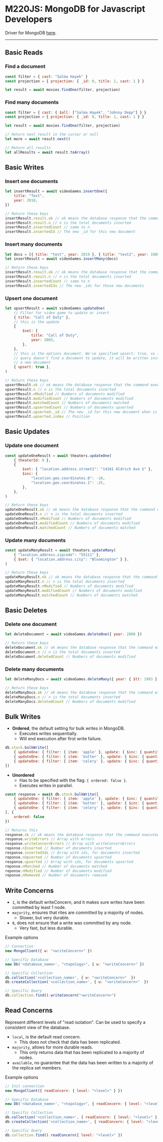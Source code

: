 # M220JS: MongoDB for Javascript Developers

Driver for MongoDB [here][mongodbDriver].

---

## Basic Reads

### Find a document

```js
const filter = { cast: "Salma Hayek" }
const projection = { projection: { _id: 0, title: 1, cast: 1 } }

let result = await movies.findOne(filter, projection)
```

### Find many documents

```js
const filter = { cast: { $all: ["Salma Hayek", "Johnny Depp"] } }
const projection = { projection: { _id: 0, title: 1, cast: 1 } }

let result = await movies.findOne(filter, projection)

// Return next result in the cursor or null
let more = await result.next()

// Return all results
let allResults = await result.toArray()
```

## Basic Writes

### Insert one documents

```js
let insertResult = await videoGames.insertOne({
    title: "Test",
    year: 2018,
})

// Return these keys
insertResult.result.ok // ok means the database response that the command executed correctly, values 1 or 0
insertResult.result.n // n is the total documents inserted
insertResult.insertedCount // same to n
insertResult.insertedId // The new _id for this new document
```

### Insert many documents

```js
let docs = [{ title: "test", year: 2019 }, { title: "test2", year: 1989 }]
let insertResult = await videoGames.insertMany(docs)

// Return these keys
insertResult.result.ok // ok means the database response that the command executed correctly, values 1 or 0
insertResult.result.n // n is the total documents inserted
insertResult.insertedCount // same to n
insertResult.insertedIds // The new _ids for those new documents
```

### Upsert one document

```js
let upsertResult = await videoGames.updateOne(
    // Filter for video game to update or insert
    { title: "Call of Duty" },
    // this is the update
    {
        $set: {
            title: "Call of Duty",
            year: 2003,
        },
    },
    // this is the options document. We've specified upsert: true, so if the
    // query doesn't find a document to update, it will be written instead as
    // a new document
    { upsert: true },
)

// Return these keys
upsertResult.ok // ok means the database response that the command executed correctly, values 1 or 0
upsertResult.n // n is the total documents inserted
upsertResult.nModified // Numbers of documents modified
upsertResult.modifiedCount // Numbers of documents modified
upsertResult.matchedCount // Numbers of documents matched
upsertResult.upsertedCount // Numbers of documents upserted
upsertResult.upserted._id // The new _id for this new document when is insert
upsertResult.upserted.index // Position
```

## Basic Updates

### Update one document

```js
const updateOneResult = await theaters.updateOne(
    { theaterId: 8 },
    {
        $set: { "location.address.street1": "14161 Aldrich Ave S" },
        $inc: {
            "location.geo.coordinates.0": -10,
            "location.geo.coordinates.1": -25,
        },
    },
)

// Return these keys
updateOneResult.ok // ok means the database response that the command executed correctly, values 1 or 0
updateOneResult.n // n is the total documents inserted
updateOneResult.nModified // Numbers of documents modified
updateOneResult.modifiedCount // Numbers of documents modified
updateOneResult.matchedCount // Numbers of documents matched
```

### Update many documents

```js
const updateManyResult = await theaters.updateMany(
    { "location.address.zipcode": "55111" },
    { $set: { "location.address.city": "Bloomington" } },
)

// Return these keys
updateManyResult.ok // ok means the database response that the command executed correctly, values 1 or 0
updateManyResult.n // n is the total documents inserted
updateManyResult.nModified // Numbers of documents modified
updateManyResult.modifiedCount // Numbers of documents modified
updateManyResult.matchedCount // Numbers of documents matched
```

## Basic Deletes

### Delete one document

```js
let deleteDocument = await videoGames.deleteOne({ year: 2008 })

// Return these keys
deleteDocument.ok // ok means the database response that the command executed correctly, values 1 or 0
deleteDocument.n // n is the total documents inserted
deleteDocument.deletedCount // Numbers of documents modified
```

### Delete many documents

```js
let deleteManyDocs = await videoGames.deleteMany({ year: { $lt: 1993 } })

// Return these keys
deleteManyDocs.ok // ok means the database response that the command executed correctly, values 1 or 0
deleteManyDocs.n // n is the total documents inserted
deleteManyDocs.deletedCount // Numbers of documents modified
```

## Bulk Writes

- **Ordered**, the default setting for bulk writes in MongoDB.
    - Executes writes sequentially.
    - Will end execution after first write failure.

```js
db.stock.bulkWrite([
    { updateOne: { filter: { item: 'apple' }, update: { $inc: { quantity: -2 } } } },
    { updateOne: { filter: { item: 'butter' }, update: { $inc: { quantity: -4 } } } },
    { updateOne: { filter: { item: 'celery' }, update: { $inc: { quantity: -1 } } } },
])
```

- **Unordered**
    - Has to be specified with the flag: `{ ordered: false }`.
    - Executes writes in parallel.

```js
const response = await db.stock.bulkWrite([
    { updateOne: { filter: { item: 'apple' }, update: { $inc: { quantity: -2 } } } },
    { updateOne: { filter: { item: 'butter' }, update: { $inc: { quantity: -4 } } } },
    { updateOne: { filter: { item: 'celery' }, update: { $inc: { quantity: -1 } } } },
], {
    ordered: false
})

// Returns this
response.ok // ok means the database response that the command executed correctly, values 1 or 0
response.writeErrors // Array with errors
response.writeConcernErrors // Array with writeConcernErrors
reponse.nInserted // Number of documents inserted
response.insertedIds // Array with ids, for documents inserted
reponse.nUpserted // Number of documents upserted
response.upserted // Array with ids, for documents upserted
reponse.nMatched // Number of documents matched
reponse.nModified // Number of documents modified
reponse.nRemoved // Number of documents removed
```

## Write Concerns

- `1`, is the default writeConcern, and it makes sure writes have been committed by least 1 node.
- `majority`, ensures that rites are committed by a majority of nodes.
    - Slower, but very durable.
- `0`, does not ensure that a write was committed by any node.
    - Very fast, but less durable.

Example options
```js
// Connection
new MongoClient({ w: "<writeConcern>" })

// Specific Database
new Db('<database_name>', "<topology>", { w: "<writeConcern>" })

// Specific Collection
db.collection('<collection_name>', { w: "<writeConcern>"  })
db.createCollection('<collection_name>', { w: "<writeConcern>"  })

// Specific Query
db.collection.find().writeConcern("<writeConcern>")
```

## Read Concerns
Represent different levels of "read isolation". Can be used to specify a consistent view of the database.

- `local`, is the default read concern.
    - This does not check that data has been replicated.
- `majority`, allows for more durable reads.
    - This only returns data that has been replicated to a majority of nodes.
- `available`, no guarantee that the data has been written to a majority of the replica set members.

Example options
```js
// Init connection
new MongoClient({ readConcern: { level: "<level>" } })

// Specific Database
new Db('<database_name>', "<topology>", { readConcern: { level: "<level>" } })

// Specific Collection
db.collection('<collection_name>', { readConcern: { level: "<level>" } })
db.createCollection('<collection_name>', { readConcern: { level: "<level>" } })

// Specific Query
db.collection.find().readConcern({ level: "<level>" })
```


[mongodbDriver]: http://mongodb.github.io/node-mongodb-native/